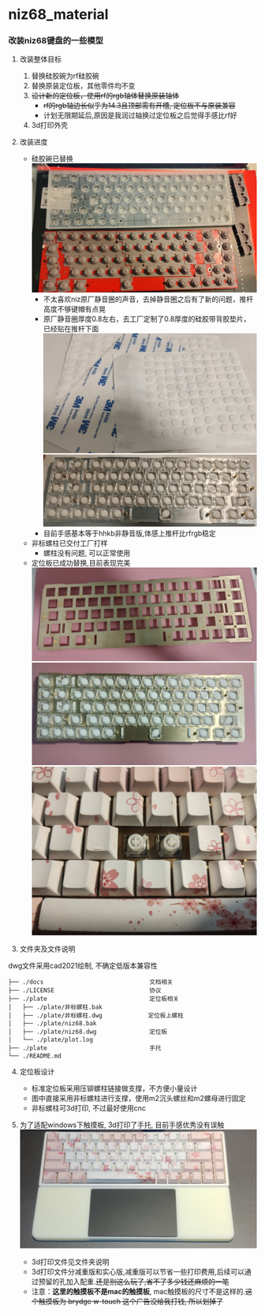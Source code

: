 # niz68_material

### 改装niz68键盘的一些模型

1. 改装整体目标
    1. 替换硅胶碗为rf硅胶碗
    2. 替换原装定位板，其他零件均不变
    3. ~~设计新的定位板，使用rf的rgb轴体替换原装轴体~~
        - ~~rf的rgb轴边长似乎为14.3且顶部需有开槽, 定位板不与原装兼容~~
        - 计划无限期延后,原因是我润过轴换过定位板之后觉得手感比rf好
    4. 3d打印外壳

1. 改装进度
    - 硅胶碗已替换
    ![rf硅胶碗](docs/IMG20201114030554.jpg)
        - 不太喜欢niz原厂静音圈的声音，去掉静音圈之后有了新的问题，推杆高度不够键帽有点晃
        - 原厂静音圈厚度0.8左右，去工厂定制了0.8厚度的硅胶带背胶垫片，已经贴在推杆下面
        ![垫片](docs/IMG20201223220158.jpg)
        ![处理后推杆](docs/IMG20201223224421.jpg)
        - 目前手感基本等于hhkb非静音版,体感上推杆比rfrgb稳定
    - 非标螺柱已交付工厂打样
        - 螺柱没有问题, 可以正常使用
    - 定位板已成功替换,目前表现完美
    ![定位板正面](docs/IMG_20210107_022630.jpg)
    ![定位板背面](docs/IMG_20210107_022710.jpg)
    ![上机](docs/IMG_20210107_022720.jpg)


3. 文件夹及文件说明

dwg文件采用cad2021绘制, 不确定低版本兼容性

```
├── ./docs                              文档相关
├── ./LICENSE                           协议
├── ./plate                             定位板相关
│   ├── ./plate/非标螺柱.bak
│   ├── ./plate/非标螺柱.dwg             定位板上螺柱
│   ├── ./plate/niz68.bak
│   ├── ./plate/niz68.dwg               定位板
│   └── ./plate/plot.log
├── ./plate                             手托
└── ./README.md
```

4. 定位板设计

    - 标准定位板采用压铆螺柱链接做支撑，不方便小量设计
    - 图中直接采用非标螺柱进行支撑，使用m2沉头螺丝和m2螺母进行固定
    - 非标螺柱可3d打印, 不过最好使用cnc

5. 为了适配windows下触摸板, 3d打印了手托, 目前手感优秀没有误触
![手托](docs/IMG_20210107_095722.jpg)
    - 3d打印文件见文件夹说明
    - 3d打印文件分减重版和实心版,减重版可以节省一些打印费用,后续可以通过预留的孔加入配重.~~还是别这么玩了,省不了多少钱还麻烦的一笔~~
    - 注意：**这里的触摸板不是mac的触摸板**, mac触摸板的尺寸不是这样的.~~这个触摸板为 brydge w-touch 这个广告没给我打钱, 所以划掉了~~